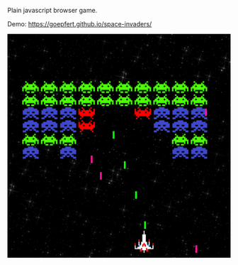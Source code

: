 Plain javascript browser game.

Demo: https://goepfert.github.io/space-invaders/

![](./images/demo.png)